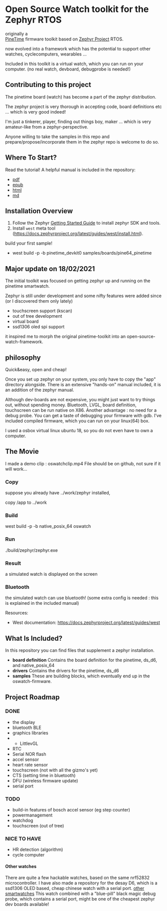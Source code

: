# Open Source Watch toolkit for the  Zephyr RTOS

originally a  
[PineTime](https://www.pine64.org/pinetime/) firmware toolkit based on [Zephyr Project](https://www.zephyrproject.org/) RTOS.

now evolved into a framework which has the potential to support other watches, cyclecomputers, wearables ...

Included in this toolkit is a virtual watch, which you can run on your computer. (no real watch, devboard, debugprobe is needed!)


## Contributing to this project

The pinetime board (watch) has become a part of the zephyr distribution. 

The zephyr project is very thorough in accepting code, board definitions etc ... which is very good indeed!

I'm just a tinkerer, player, finding out things boy, maker ... which is very amateur-like from a zephyr-perspective.

Anyone willing to take the samples in this repo and prepare/propose/incorporate them in the zephyr repo is welcome to do so.

## Where To Start?
Read the tutorial! A helpful manual is included in the repository:
 - [pdf](oswatch.pdf)
 - [epub](opensourcewatch.epub)
 - [html](https://najnesnaj.github.io/pinetime-zephyr/html)
 - [md](https://najnesnaj.github.io/pinetime-zephyr/)

## Installation Overview
1. Follow the Zephyr [Getting Started Guide](https://docs.zephyrproject.org/latest/getting_started/index.html) to install zephyr SDK and tools.
2. Install `west` meta tool (https://docs.zephyrproject.org/latest/guides/west/install.html).


build your first sample!

 - west build -p -b pinetime_devkit0 samples/boards/pine64_pinetime


## Major update on 18/02/2021

The initial toolkit was focused on getting zephyr up and running on the pinetime smartwatch.

Zephyr is still under development and some nifty features were added since (or I discovered them only lately)

 - touchscreen support (kscan)
 - out of tree development
 - virtual board
 - ssd1306 oled spi support

it inspired me to morph the original pinetime-toolkit into an open-source-watch-framework.

## philosophy

Quick&easy, open and cheap!

Once you set up zephyr on your system, you only have to copy the "app" directory alongside.
There is an extensive "hands-on" manual included, it is an addition of the zephyr manual.

Although dev-boards are not expensive, you might just want to try things out, without spending money.
Bluetooth, LVGL, board definition, touchscreen can be run native on X86.
Another advantage : no need for a debug probe.
You can get a taste of debugging your firmware with gdb.
I've included compiled firmware, which you can run on your linux(64)  box.

I used a osbox virtual linux ubuntu 18, so you do not even have to own a computer.

## The Movie

I made a demo clip : oswatchclip.mp4
File should be on github, not sure if it will work...

### Copy
suppose you already have ../work/zephyr installed,

copy /app to ../work
### Build 
west build -p -b native_posix_64 oswatch
### Run 
./build/zephyr/zephyr.exe
### Result 
a simulated watch is displayed on the screen
### Bluetooth
the simulated watch can use bluetooth! (some extra config is needed : this is explained in the included manual) 


Resources:
- West documentation: https://docs.zephyrproject.org/latest/guides/west


## What Is Included?
In this repository you can find files that supplement a zephyr installation.

* **board definition** Contains the board definition for the pinetime, ds_d6, and native_posix_64
* **drivers** Contains the drivers for the pinetime, ds_d6
* **samples** These are building blocks, which eventually end up in the oswatch-firmware. 

## Project Roadmap
### DONE
- the display
- bluetooth BLE
- graphics libraries
- - LittlevGL
- RTC
- Serial NOR flash
- accel sensor
- heart rate sensor
- touchscreen (not with all the gizmo's yet)
- CTS (setting time in bluetooth)
- DFU (wireless firmware update)
- serial port

### TODO
- build-in features of bosch accel sensor (eg step counter)
- powermanagement
- watchdog
- touchscreen (out of tree)

### NICE TO HAVE 
- HR detection (algorithm)
- cycle computer

#### Other watches 

There are quite a few hackable watches, based on the same nrf52832 microcontroller.
I have also made a repository for the desay D6, which is a ssd1306 OLED based, cheap chinese watch with a serial port.
[other smartwatches](https://github.com/najnesnaj/dsd6-zephyr)
This watch combined with a "blue-pill" black magic debug probe, which contains a serial port, might be one of the cheapest zephyr dev boards available!


